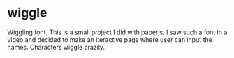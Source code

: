 wiggle
======

Wiggling font. This is a small project I did with paperjs. I saw such a font in a video and decided to make an iteractive page where user can input the
names. Characters wiggle crazily.
